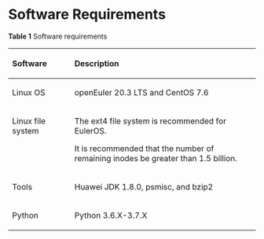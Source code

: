 # Software Requirements<a name="EN-US_CONCEPT_0251307785"></a>

**Table  1**  Software requirements

<a name="en-us_concept_0238164429_en-us_topic_0085434629_en-us_topic_0059782022_tfb195a8129b24c709d238b091e57405a"></a>
<table><thead align="left"><tr id="en-us_concept_0238164429_en-us_topic_0085434629_en-us_topic_0059782022_rbb0bb8c17c0c49fc9666f58bdd5487bb"><th class="cellrowborder" valign="top" width="25.2%" id="mcps1.2.3.1.1"><p id="en-us_concept_0238164429_en-us_topic_0085434629_en-us_topic_0059782022_a177f29c592264a53a346a3b6c33a3ea0"><a name="en-us_concept_0238164429_en-us_topic_0085434629_en-us_topic_0059782022_a177f29c592264a53a346a3b6c33a3ea0"></a><a name="en-us_concept_0238164429_en-us_topic_0085434629_en-us_topic_0059782022_a177f29c592264a53a346a3b6c33a3ea0"></a>Software</p>
</th>
<th class="cellrowborder" valign="top" width="74.8%" id="mcps1.2.3.1.2"><p id="en-us_concept_0238164429_en-us_topic_0085434629_en-us_topic_0059782022_a39384e588fc744db804eb3f5beecaa53"><a name="en-us_concept_0238164429_en-us_topic_0085434629_en-us_topic_0059782022_a39384e588fc744db804eb3f5beecaa53"></a><a name="en-us_concept_0238164429_en-us_topic_0085434629_en-us_topic_0059782022_a39384e588fc744db804eb3f5beecaa53"></a>Description</p>
</th>
</tr>
</thead>
<tbody><tr id="en-us_concept_0238164429_en-us_topic_0085434629_en-us_topic_0059782022_rd18980a861d444ad8e87a077e7785e40"><td class="cellrowborder" valign="top" width="25.2%" headers="mcps1.2.3.1.1 "><p id="en-us_concept_0238164429_en-us_topic_0085434629_en-us_topic_0059782022_a6036b745c87c44ab85a2f6cec7c4e5da"><a name="en-us_concept_0238164429_en-us_topic_0085434629_en-us_topic_0059782022_a6036b745c87c44ab85a2f6cec7c4e5da"></a><a name="en-us_concept_0238164429_en-us_topic_0085434629_en-us_topic_0059782022_a6036b745c87c44ab85a2f6cec7c4e5da"></a>Linux OS</p>
</td>
<td class="cellrowborder" valign="top" width="74.8%" headers="mcps1.2.3.1.2 "><p id="en-us_topic_0249784577_p4796111023815"><a name="en-us_topic_0249784577_p4796111023815"></a><a name="en-us_topic_0249784577_p4796111023815"></a>openEuler 20.3 LTS and CentOS 7.6</p>
</td>
</tr>
<tr id="en-us_concept_0238164429_en-us_topic_0085434629_en-us_topic_0059782022_r1f5aefa904854b5bbf1f82931d9fc9b5"><td class="cellrowborder" valign="top" width="25.2%" headers="mcps1.2.3.1.1 "><p id="en-us_concept_0238164429_en-us_topic_0085434629_en-us_topic_0059782022_a9b2d673c90f94bd49a7d4bfdb277e3fb"><a name="en-us_concept_0238164429_en-us_topic_0085434629_en-us_topic_0059782022_a9b2d673c90f94bd49a7d4bfdb277e3fb"></a><a name="en-us_concept_0238164429_en-us_topic_0085434629_en-us_topic_0059782022_a9b2d673c90f94bd49a7d4bfdb277e3fb"></a>Linux file system</p>
</td>
<td class="cellrowborder" valign="top" width="74.8%" headers="mcps1.2.3.1.2 "><p id="en-us_concept_0238164429_p58701820272"><a name="en-us_concept_0238164429_p58701820272"></a><a name="en-us_concept_0238164429_p58701820272"></a>The ext4 file system is recommended for EulerOS.</p>
<p id="en-us_concept_0238164429_p143519215717"><a name="en-us_concept_0238164429_p143519215717"></a><a name="en-us_concept_0238164429_p143519215717"></a>It is recommended that the number of remaining inodes be greater than 1.5 billion.</p>
</td>
</tr>
<tr id="en-us_concept_0238164429_row10752719155612"><td class="cellrowborder" valign="top" width="25.2%" headers="mcps1.2.3.1.1 "><p id="en-us_concept_0238164429_p67521519115615"><a name="en-us_concept_0238164429_p67521519115615"></a><a name="en-us_concept_0238164429_p67521519115615"></a>Tools</p>
</td>
<td class="cellrowborder" valign="top" width="74.8%" headers="mcps1.2.3.1.2 "><p id="en-us_concept_0238164429_p1475231919563"><a name="en-us_concept_0238164429_p1475231919563"></a><a name="en-us_concept_0238164429_p1475231919563"></a>Huawei JDK 1.8.0, psmisc, and bzip2</p>
</td>
</tr>
<tr id="row1948773814310"><td class="cellrowborder" valign="top" width="25.2%" headers="mcps1.2.3.1.1 "><p id="p164876388436"><a name="p164876388436"></a><a name="p164876388436"></a>Python</p>
</td>
<td class="cellrowborder" valign="top" width="74.8%" headers="mcps1.2.3.1.2 "><p id="en-us_topic_0249784577_p1275716227325"><a name="en-us_topic_0249784577_p1275716227325"></a><a name="en-us_topic_0249784577_p1275716227325"></a>Python 3.6.X-3.7.X</p>
</td>
</tr>
</tbody>
</table>

